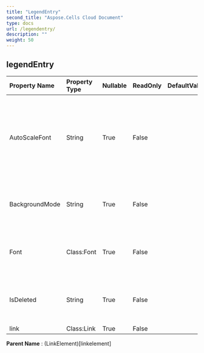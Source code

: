 ```yaml
---
title: "LegendEntry"
second_title: "Aspose.Cells Cloud Document"
type: docs
url: /legendentry/
description: ""
weight: 50
---
```


## **legendEntry**

 

| Property Name | Property Type | Nullable |  ReadOnly | DefaultValue | Description | 
| :- | :- | :- |:- |  :- | :- |
| AutoScaleFont | String | True |  False |  | True if the text in the object changes font size when the object size changes.                         The default value is True. |  
| BackgroundMode | String | True |  False |  | Gets and sets the display mode of the background |  
| Font | Class:Font | True |  False |  | Gets a  object of the specified ChartFrame object. |  
| IsDeleted | String | True |  False |  | Gets and sets whether the legend entry is deleted. |  
| link | Class:Link | True |  False |  |  |  

**Parent Name** : (LinkElement)[linkelement]

